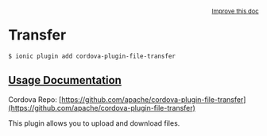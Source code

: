 
<a style="float:right;font-size:12px;" href="http://github.com/driftyco/ionic-native/edit/master/src/@ionic-native/plugins/filetransfer/index.ts#L107">
  Improve this doc
</a>

# Transfer
<!-- end header block -->

```
$ ionic plugin add cordova-plugin-file-transfer
```

## [Usage Documentation](https://ionicframework.com/docs/v2/native/filetransfer/)

Cordova Repo: [https://github.com/apache/cordova-plugin-file-transfer](https://github.com/apache/cordova-plugin-file-transfer)

<!-- description -->
This plugin allows you to upload and download files.
<!-- end for prop in method.decorators[0].argumentInfo -->
<!-- end content block -->
<!-- end body block -->
